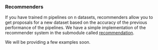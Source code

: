 ### Recommenders 
If you have trained m pipelines on n datasets, recommenders allow you to get proposals for a new dataset based on the accuracy of the previous performance of the pipelines. We have a simple implementation of the recommender system in the submodule called [recommendation](https://github.com/HDI-Project/BTB/tree/master/btb/recommendation). 

We will be providing a few examples soon.

